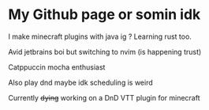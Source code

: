 # My Github page or somin idk

I make minecraft plugins with java ig ? Learning rust too.

Avid jetbrains boi but switching to nvim (is happening trust)

Catppuccin mocha enthusiast 

Also play dnd maybe idk scheduling is weird

Currently ~~dying~~ working on a DnD VTT plugin for minecraft 
<!--
Here are some ideas to get you started:

- 🔭 I’m currently working on ...
- 🌱 I’m currently learning ...
- 👯 I’m looking to collaborate on ...
- 🤔 I’m looking for help with ...
- 💬 Ask me about ...
- 📫 How to reach me: ...
- 😄 Pronouns: ...
- ⚡ Fun fact: ...
-->
